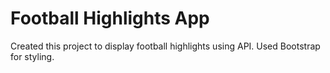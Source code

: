 # Football Highlights App

Created this project to display football highlights using API. Used Bootstrap for styling.

